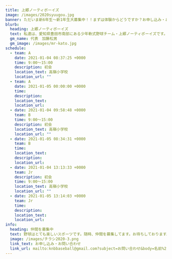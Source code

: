 ```yaml
---
title: 上郷ノーティボーイズ
image: /images/2020syuugou.jpg
banner: ただいま新6年生～新1年生大募集中！！まずは体験からどうですか？お申し込み・お問い合わせはお気軽にどうぞ！！
blurb:
  heading: 上郷ノーティボーイズ
  text: 私達は、愛知県豊田市南部にある少年軟式野球チーム・上郷ノーティボーイズです。野球を愛する少年・少女達の夢を育み、軟式野球を正しく指導し、体力向上と礼儀を養成します。また、親友同士の友情と交歓の場を与え、規則正しい明朗な少年・少女を育成することを目的としています。
  gm_name: 代表　加藤松男
  gm_image: /images/mr-kato.jpg
schedule:
  - team: A
    date: 2021-01-04 08:37:25 +0000
    time: 9:00～15:00
    description: 初会
    location_text: 高嶺小学校
    location_url: ""
  - team: A
    date: 2021-01-05 00:00:00 +0000
    time: 　
    description: 　
    location_text: 　
    location_url: 　
  - date: 2021-01-04 09:58:48 +0000
    team: B
    time: 9:00～15:00
    description: 初会
    location_text: 高嶺小学校
    location_url: ""
  - date: 2021-01-05 08:34:31 +0000
    team: B
    time: 　
    location_text: 　
    description: 　
    location_url: 　
  - date: 2021-01-04 13:13:33 +0000
    team: Jr
    description: 初会
    time: 9:00～15:00
    location_text: 高嶺小学校
    location_url: ""
  - date: 2021-01-05 13:14:03 +0000
    team: Jr
    time: 　
    description: 　
    location_text: 　
    location_url: 　
info:
  heading: 仲間を募集中
  text: 野球はとても楽しいスポーツです。随時、仲間を募集してます。お待ちしております。
  image: /images/チラシ2020-3.png
  link_text: お申し込み・お問い合わせ
  link_url: mailto:knbbaseball@gmail.com?subject=お問い合わせ&body=名前%20%3A%0D%0Aふりがな%20%3A%0D%0A電話%20%3A%0D%0A学校名%20%3A%0D%0A学年%20%3A%0D%0Aお問い合せ内容%20%3A（例、体験・見学・入団希望）
---
```

